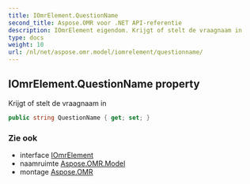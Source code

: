 ```yaml
---
title: IOmrElement.QuestionName
second_title: Aspose.OMR voor .NET API-referentie
description: IOmrElement eigendom. Krijgt of stelt de vraagnaam in
type: docs
weight: 10
url: /nl/net/aspose.omr.model/iomrelement/questionname/
---
```

## IOmrElement.QuestionName property

Krijgt of stelt de vraagnaam in

```csharp
public string QuestionName { get; set; }
```

### Zie ook

* interface [IOmrElement](../)
* naamruimte [Aspose.OMR.Model](../../iomrelement/)
* montage [Aspose.OMR](../../../)



